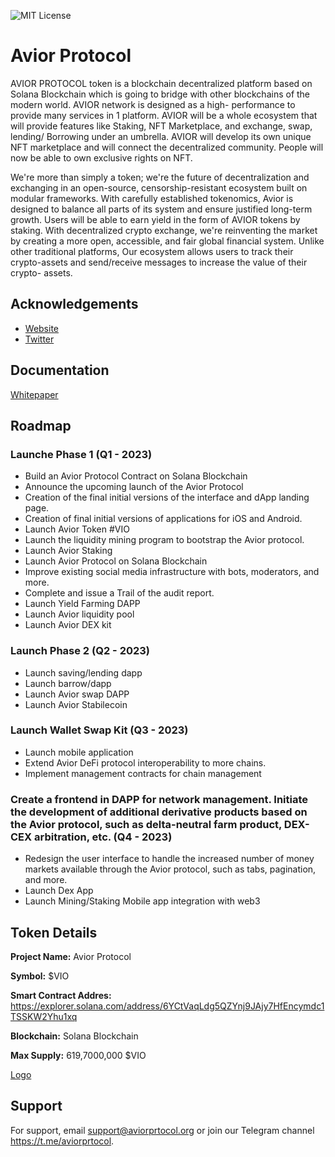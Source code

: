 
![MIT License](https://img.shields.io/badge/Avior%20Protocol-High--Powered%20Multi--Chain%20Protocol-red)


# Avior Protocol

AVIOR PROTOCOL token is a blockchain decentralized platform based on Solana Blockchain which is going to bridge with other blockchains of the modern world. AVIOR network is designed as a high- performance to provide many services in 1 platform. AVIOR will be a whole ecosystem that will provide features like Staking, NFT Marketplace, and exchange, swap, lending/ Borrowing under an umbrella. AVIOR will develop its own unique NFT marketplace and will connect the decentralized community. People will now be able to own exclusive rights on NFT.

We're more than simply a token; we're the future of decentralization and exchanging in an open-source, censorship-resistant ecosystem built on modular frameworks. With carefully established tokenomics, Avior is designed to balance all parts of its system and ensure justified long-term growth. Users will be able to earn yield in the form of AVIOR tokens by staking. With decentralized crypto exchange, we're reinventing the market by creating a more open, accessible, and fair global financial system. Unlike other traditional platforms, Our ecosystem allows users to track their crypto-assets and send/receive messages to increase the value of their crypto- assets.

 
## Acknowledgements

 - [Website](https://aviorprotocol.org)
 - [Twitter](https://twitter.com/aviorprotocol)


## Documentation

[Whitepaper](https://drive.google.com/file/d/10ENPEAb43lM_oA-W6Ebf-D6spFU1IjY9/view?usp=sharing&utm_campaign=Weekly%20newsletter%20of%20Avior%20Protocol&utm_medium=email&utm_source=Revue%20newsletter)


## Roadmap

### Launche Phase 1 (Q1 - 2023)
- Build an Avior Protocol Contract on Solana Blockchain
- Announce the upcoming launch of the Avior Protocol
- Creation of the final initial versions of the interface and dApp landing page.
- Creation of final initial versions of applications for iOS and Android.
- Launch Avior Token #VIO
- Launch the liquidity mining program to bootstrap the Avior protocol.
- Launch Avior Staking 
- Launch Avior Protocol on Solana Blockchain
- Improve existing social media infrastructure with bots, moderators, and more.
- Complete and issue a Trail of the audit report.
- Launch Yield Farming DAPP
- Launch Avior liquidity pool
- Launch Avior DEX kit

### Launch Phase 2 (Q2 - 2023)

- Launch saving/lending dapp
- Launch barrow/dapp
- Launch Avior swap DAPP
- Launch Avior Stabilecoin 

### Launch Wallet Swap Kit (Q3 - 2023)

- Launch mobile application
- Extend Avior DeFi protocol interoperability to more chains.
- Implement management contracts for chain management 

### Create a frontend in DAPP for network management. Initiate the development of additional derivative products based on the Avior protocol, such as delta-neutral farm product, DEX-CEX arbitration, etc. (Q4 - 2023)

- Redesign the user interface to handle the increased number of money markets available through the Avior protocol, such as tabs, pagination, and more.
- Launch Dex App
- Launch Mining/Staking Mobile app integration with web3 
## Token Details

**Project Name:** Avior Protocol

**Symbol:** $VIO

**Smart Contract Addres:** https://explorer.solana.com/address/6YCtVaqLdg5QZYnj9JAjy7HfEncymdc1TSSKW2Yhu1xq

**Blockchain:** Solana Blockchain

**Max Supply:** 619,7000,000 $VIO


[Logo](https://drive.google.com/file/d/1SmtZt8NZx-atFvyy-nFcyjxYja2KBzLp/view?usp=sharing)




## Support

For support, email support@aviorprtocol.org or join our Telegram channel https://t.me/aviorprtocol.

